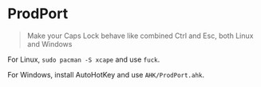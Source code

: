 # ProdPort

> Make your Caps Lock behave like combined Ctrl and Esc, both Linux and Windows

For Linux, `sudo pacman -S xcape` and use `fuck`.

For Windows, install AutoHotKey and use `AHK/ProdPort.ahk`.
